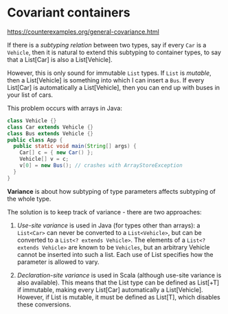 # Covariant containers

https://counterexamples.org/general-covariance.html

If there is a *subtyping relation* between two types, say if every `Car` is a `Vehicle`, then it is natural to extend this subtyping to container types, to say that a List[Car] is also a List[Vehicle].

However, this is only sound for immutable `List` types. If `List` is *mutable*, then a List[Vehicle] is something into which I can insert a `Bus`. If every List[Car] is automatically a List[Vehicle], then you can end up with buses in your list of cars.

This problem occurs with arrays in Java:

```java
class Vehicle {}
class Car extends Vehicle {}
class Bus extends Vehicle {}
public class App {
  public static void main(String[] args) {
    Car[] c = { new Car() };
    Vehicle[] v = c;
    v[0] = new Bus(); // crashes with ArrayStoreException
  }
}
```

**Variance** is about how subtyping of type parameters affects subtyping of the whole type.

The solution is to keep track of variance - there are two approaches:

1. *Use-site variance* is used in Java (for types other than arrays): a `List<Car>` can never be converted to a `List<Vehicle>`, but can be converted to a `List<? extends Vehicle>`. The elements of a `List<? extends Vehicle>` are known to be `Vehicles`, but an arbitrary Vehicle cannot be inserted into such a list. Each use of List specifies how the parameter is allowed to vary.

2. *Declaration-site variance* is used in Scala (although use-site variance is also available). This means that the List type can be defined as List[+T] if immutable, making every List[Car] automatically a List[Vehicle]. However, if List is mutable, it must be defined as List[T], which disables these conversions.
